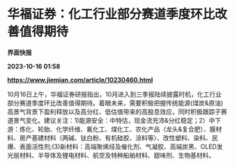 # 华福证券：化工行业部分赛道季度环比改善值得期待
**界面快报**

**2023-10-16 01:58**

**https://www.jiemian.com/article/10230460.html**

10月16日上午，华福证券研报指出，10月进入到三季报陆续披露时机，化工行业部分赛道季度环比改善值得期待。着眼未来，需要积极把握传统能源(煤炭&原油)高景气背景下盈利释放以及高分红、低估值带来的高股息效应，同时积极跟踪子赛道景气变化。建议关注：1)能源安全：中特估，现金流充沛&分红稳定；2）中下游：炼化、轮胎、化学纤维、氟化工、煤化工、农化产品（龙头&复合肥）、膜材料、房产基建材料（两碱、钛白粉、有机硅胶、涂料等）、改性塑料、染料、民爆、表面活性剂;(3)新材料：高端聚烯烃及催化剂、气凝胶、高端炭黑、OLED发光层材料、半导体及锂电材料、航空及特种船舶材料、甜味剂、生物基材料。